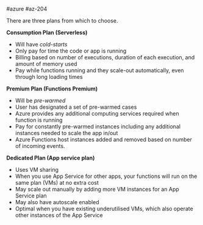 #azure #az-204 

There are three plans from which to choose.

**Consumption Plan (Serverless)**
- Will have *cold-starts*
- Only pay for time the code or app is running
- Billing based on number of executions, duration of each execution, and amount of memory used
- Pay while functions running and they scale-out automatically, even through long loading times

**Premium Plan (Functions Premium)**
- Will be *pre-warmed*
- User has designated a set of pre-warmed cases
- Azure provides any additional computing services required when function is running
- Pay for constantly pre-warmed instances including any additional instances needed to scale the app in/out
- Azure Functions host instances added and removed based on number of incoming events.

**Dedicated Plan (App service plan)**
- Uses VM sharing
- When you use App Service for other apps, your functions will run on the same plan (VMs) at no extra cost
- May scale out manually by adding more VM instances for an App Service plan
- May also have autoscale enabled
- Optimal when you have existing underutilised VMs, which also operate other instances of the App Service